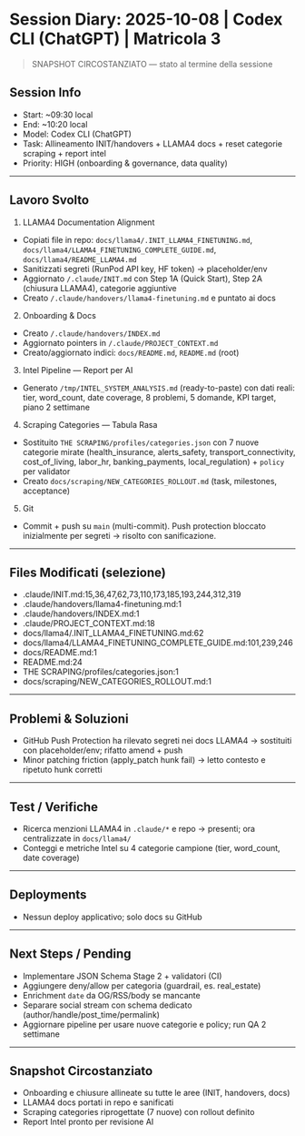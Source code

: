 # Session Diary: 2025-10-08 | Codex CLI (ChatGPT) | Matricola 3

> SNAPSHOT CIRCOSTANZIATO — stato al termine della sessione

## Session Info
- Start: ~09:30 local
- End: ~10:20 local
- Model: Codex CLI (ChatGPT)
- Task: Allineamento INIT/handovers + LLAMA4 docs + reset categorie scraping + report intel
- Priority: HIGH (onboarding & governance, data quality)

---

## Lavoro Svolto

1) LLAMA4 Documentation Alignment
- Copiati file in repo: `docs/llama4/.INIT_LLAMA4_FINETUNING.md`, `docs/llama4/LLAMA4_FINETUNING_COMPLETE_GUIDE.md`, `docs/llama4/README_LLAMA4.md`
- Sanitizzati segreti (RunPod API key, HF token) → placeholder/env
- Aggiornato `/.claude/INIT.md` con Step 1A (Quick Start), Step 2A (chiusura LLAMA4), categorie aggiuntive
- Creato `/.claude/handovers/llama4-finetuning.md` e puntato ai docs

2) Onboarding & Docs
- Creato `/.claude/handovers/INDEX.md`
- Aggiornato pointers in `/.claude/PROJECT_CONTEXT.md`
- Creato/aggiornato indici: `docs/README.md`, `README.md` (root)

3) Intel Pipeline — Report per AI
- Generato `/tmp/INTEL_SYSTEM_ANALYSIS.md` (ready-to-paste) con dati reali: tier, word_count, date coverage, 8 problemi, 5 domande, KPI target, piano 2 settimane

4) Scraping Categories — Tabula Rasa
- Sostituito `THE SCRAPING/profiles/categories.json` con 7 nuove categorie mirate (health_insurance, alerts_safety, transport_connectivity, cost_of_living, labor_hr, banking_payments, local_regulation) + `policy` per validator
- Creato `docs/scraping/NEW_CATEGORIES_ROLLOUT.md` (task, milestones, acceptance)

5) Git
- Commit + push su `main` (multi-commit). Push protection bloccato inizialmente per segreti → risolto con sanificazione.

---

## Files Modificati (selezione)
- .claude/INIT.md:15,36,47,62,73,110,173,185,193,244,312,319
- .claude/handovers/llama4-finetuning.md:1
- .claude/handovers/INDEX.md:1
- .claude/PROJECT_CONTEXT.md:18
- docs/llama4/.INIT_LLAMA4_FINETUNING.md:62
- docs/llama4/LLAMA4_FINETUNING_COMPLETE_GUIDE.md:101,239,246
- docs/README.md:1
- README.md:24
- THE SCRAPING/profiles/categories.json:1
- docs/scraping/NEW_CATEGORIES_ROLLOUT.md:1

---

## Problemi & Soluzioni
- GitHub Push Protection ha rilevato segreti nei docs LLAMA4 → sostituiti con placeholder/env; rifatto amend + push
- Minor patching friction (apply_patch hunk fail) → letto contesto e ripetuto hunk corretti

---

## Test / Verifiche
- Ricerca menzioni LLAMA4 in `.claude/*` e repo → presenti; ora centralizzate in `docs/llama4/`
- Conteggi e metriche Intel su 4 categorie campione (tier, word_count, date coverage)

---

## Deployments
- Nessun deploy applicativo; solo docs su GitHub

---

## Next Steps / Pending
- Implementare JSON Schema Stage 2 + validatori (CI)
- Aggiungere deny/allow per categoria (guardrail, es. real_estate)
- Enrichment `date` da OG/RSS/body se mancante
- Separare social stream con schema dedicato (author/handle/post_time/permalink)
- Aggiornare pipeline per usare nuove categorie e policy; run QA 2 settimane

---

## Snapshot Circostanziato
- Onboarding e chiusure allineate su tutte le aree (INIT, handovers, docs)
- LLAMA4 docs portati in repo e sanificati
- Scraping categories riprogettate (7 nuove) con rollout definito
- Report Intel pronto per revisione AI


